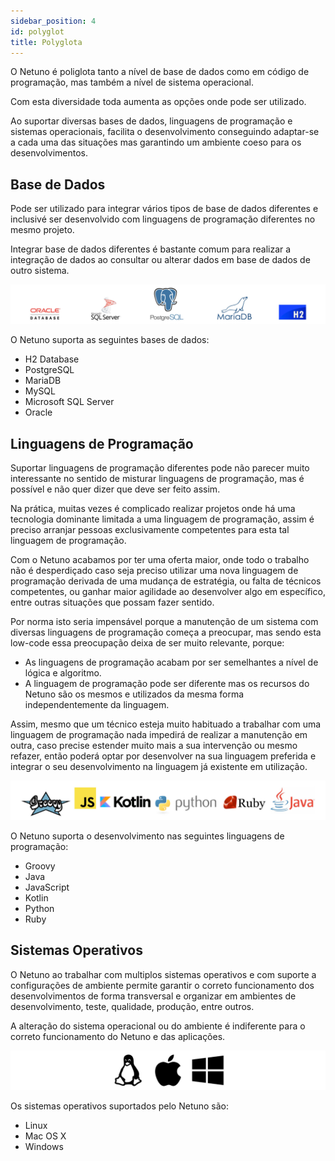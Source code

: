 ```yaml
---
sidebar_position: 4
id: polyglot
title: Polyglota
---
```


O Netuno é poliglota tanto a nível de base de dados como em código de programação, mas também a nível de sistema operacional.

Com esta diversidade toda aumenta as opções onde pode ser utilizado.

Ao suportar diversas bases de dados, linguagens de programação e sistemas operacionais, facilita o desenvolvimento conseguindo adaptar-se a cada uma das situações mas garantindo um ambiente coeso para os desenvolvimentos.

## Base de Dados

Pode ser utilizado para integrar vários tipos de base de dados diferentes e inclusivé ser desenvolvido com linguagens de programação diferentes no mesmo projeto.

Integrar base de dados diferentes é bastante comum para realizar a integração de dados ao consultar ou alterar dados em base de dados de outro sistema.

![Logos das Bases de Dados](/docs/assets/business/databases.jpg "Multiplas Bases de Dados")

O Netuno suporta as seguintes bases de dados:

- H2 Database
- PostgreSQL
- MariaDB
- MySQL
- Microsoft SQL Server
- Oracle

## Linguagens de Programação

Suportar linguagens de programação diferentes pode não parecer muito interessante no sentido de misturar linguagens de programação, mas é possível e não quer dizer que deve ser feito assim.

Na prática, muitas vezes é complicado realizar projetos onde há uma tecnologia dominante limitada a uma linguagem de programação, assim é preciso arranjar pessoas exclusivamente competentes para esta tal linguagem de programação.

Com o Netuno acabamos por ter uma oferta maior, onde todo o trabalho não é desperdiçado caso seja preciso utilizar uma nova linguagem de programação derivada de uma mudança de estratégia, ou falta de técnicos competentes, ou ganhar maior agilidade ao desenvolver algo em específico, entre outras situações que possam fazer sentido.

Por norma isto seria impensável porque a manutenção de um sistema com diversas linguagens de programação começa a preocupar, mas sendo esta low-code essa preocupação deixa de ser muito relevante, porque:

* As linguagens de programação acabam por ser semelhantes a nível de lógica e algoritmo.
* A linguagem de programação pode ser diferente mas os recursos do Netuno são os mesmos e utilizados da mesma forma independentemente da linguagem.

Assim, mesmo que um técnico esteja muito habituado a trabalhar com uma linguagem de programação nada impedirá de realizar a manutenção em outra, caso precise estender muito mais a sua intervenção ou mesmo refazer, então poderá optar por desenvolver na sua linguagem preferida e integrar o seu desenvolvimento na linguagem já existente em utilização.

![Logos das Linguagens de Programação](/docs/assets/business/languages.jpg "Linguagens de programação")

O Netuno suporta o desenvolvimento nas seguintes linguagens de programação:

- Groovy
- Java
- JavaScript
- Kotlin
- Python
- Ruby

## Sistemas Operativos

O Netuno ao trabalhar com multiplos sistemas operativos e com suporte a configurações de ambiente permite garantir o correto funcionamento dos desenvolvimentos de forma transversal e organizar em ambientes de desenvolvimento, teste, qualidade, produção, entre outros.

A alteração do sistema operacional ou do ambiente é indiferente para o correto funcionamento do Netuno e das aplicações.

![Logos dos Sistemas Operacionais](/docs/assets/business/operationsystems.jpg "Multiplos Sistemas Operacionais")

Os sistemas operativos suportados pelo Netuno são:

* Linux
* Mac OS X
* Windows




